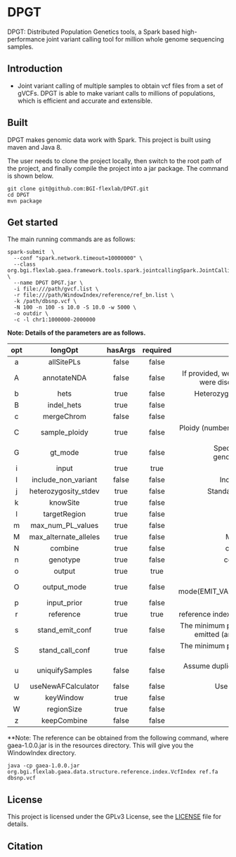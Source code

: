 # DPGT
DPGT: Distributed Population Genetics tools, a Spark based high-performance joint variant calling tool for million whole genome sequencing samples.
## Introduction
- Joint variant calling of multiple samples to obtain vcf files from a set of gVCFs. DPGT is able to make variant calls to millions of populations, which is efficient and accurate and extensible.


## Built
DPGT makes genomic data work with Spark. This project is built using maven and Java 8.

The user needs to clone the project locally, then switch to the root path of the project, and finally compile the project into a jar package. The command is shown below.
```
git clone git@github.com:BGI-flexlab/DPGT.git
cd DPGT
mvn package
```


## Get started

The main running commands are as follows:
```
spark-submit  \
  --conf "spark.network.timeout=10000000" \
  --class org.bgi.flexlab.gaea.framework.tools.spark.jointcallingSpark.JointCallingSpark \
  --name DPGT DPGT.jar \
  -i file:///path/gvcf.list \
  -r file:///path/WindowIndex/reference/ref_bn.list \
  -k /path/dbsnp.vcf \
  -N 100 -n 100 -s 10.0 -S 10.0 -w 5000 \
  -o outdir \
  -c -l chr1:1000000-2000000
```
**Note: Details of the parameters are as follows.**

| opt      | longOpt     | hasArgs| required     |Description     |
| :-----: | :--------:  | :---------:| :---------: |:-----------: |
|  a | allSitePLs    | false  | false   |Annotate all sites with PLs.|
|  A | annotateNDA     | false | false |If provided, we will annotate records with the number of alternate alleles that were discovered (but not necessarily genotyped) at a given site").|
| b | hets    | true  | false   |Heterozygosity value used to compute prior likelihoods for any locus.|
|  B | indel_hets     | true | false |Heterozygosity for indel calling.|
|  c | mergeChrom     |  false | false|  output files of each with one chromosome data.|
|  C | sample_ploidy     | true | false |Ploidy (number of chromosomes) per sample. For pooled data, set to (Number of samples in each pool * Sample Ploidy).|
|  G | gt_mode     | true | false |Specifies how to determine the alternate alleles to use for genotyping(DISCOVERY or GENOTYPE_GIVEN_ALLELES).|
|  i | input     | true | true |a gvcf list for input.|
|  I | include_non_variant   | false  | false|Include loci found to be non-variant after genotyping.|
|  j | heterozygosity_stdev     | true  | false|Standard deviation of eterozygosity for SNP and indel calling.|
|  k | knowSite     | true  | false|known snp/indel file,the format is VCF4.|
|  l | targetRegion     | true | false |target region to process.|
|  m | max_num_PL_values  | true  | false|  Maximum number of PL values to output.|
|  M | max_alternate_alleles   | true | false |  Maximum number of alternate alleles to genotype.|
|  N | combine     |  true | false |  core number used in combine step, default is 100.|
|  n | genotype     |  true | false|  core number used in genotype step, default is 100.|
|  o | output     |  true | true|  output directory.|
|  O | output_mode     | true  | false|  output mode(EMIT_VARIANTS_ONLY,EMIT_ALL_CONFIDENT_SITES,EMIT_ALL_SITES).|
|  p | input_prior     |  true | false|  Input prior for calls(separation by Comma(,)).|
|  r | reference     |  true | true|  reference index(generation by GaeaIndex) file path, see note below for details.|
|  s | stand_emit_conf     |  true | false|  The minimum phred-scaled confidence threshold at which variants should be emitted (and filtered with LowQual if less than the calling threshold").|
|  S | stand_call_conf     | true  | false|  The minimum phred-scaled confidence threshold at which variants should be called.|
|  u | uniquifySamples     |  false | false|  Assume duplicate samples are present and uniquify all names with '.variant' and file number index.|
|  U | useNewAFCalculator     |  false | false|  Use new AF model instead of the so-called exact model.|
|  w | keyWindow     | true  | false|  window size for key, default is 5000.|
|  W | regionSize     | true  | false|  region size per cycle process.|
|  z | keepCombine     |  false | false|  do not remove combine output.|

**Note: The reference can be obtained from the following command, where gaea-1.0.0.jar is in the resources directory. This will give you the WindowIndex directory.
```
java -cp gaea-1.0.0.jar org.bgi.flexlab.gaea.data.structure.reference.index.VcfIndex ref.fa dbsnp.vcf
```


## License
This project is licensed under the GPLv3 License, see the [LICENSE](LICENSE) file for details.

## Citation
